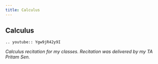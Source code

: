 ```yaml
---
title: Calculus
---
```


## Calculus 

```{eval-rst}
.. youtube:: Ygw9jR42y9I
```
_Calculus recitation for my classes. Recitation was delivered by my TA Pritam Sen._

